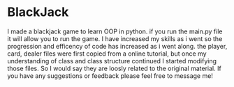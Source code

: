 # BlackJack
I made a blackjack game to learn OOP in python. if you run the main.py file it will allow you to run the game. 
I have increased my skills as i went so the progression and efficency of code has increased as i went along.
the player, card, dealer files were first copied from a online tutorial, but once my understanding of class and class structure continued I started modifying those files. So I would say they are loosly related to the original material. 
If you have any suggestions or feedback please feel free to message me!

